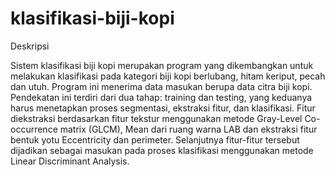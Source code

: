 # klasifikasi-biji-kopi

Deskripsi

Sistem klasifikasi biji kopi merupakan program yang dikembangkan untuk melakukan klasifikasi pada kategori biji kopi berlubang, hitam keriput, pecah dan utuh. Program ini menerima data masukan berupa data citra biji kopi. Pendekatan ini terdiri dari dua tahap: training dan testing, yang keduanya harus menetapkan proses segmentasi, ekstraksi fitur, dan klasifikasi. Fitur diekstraksi berdasarkan fitur tekstur menggunakan metode Gray-Level Co-occurrence matrix (GLCM), Mean dari ruang warna LAB dan ekstraksi fitur bentuk yotu Eccentricity dan perimeter. Selanjutnya fitur-fitur tersebut dijadikan sebagai masukan pada proses klasifikasi menggunakan metode Linear Discriminant Analysis.
